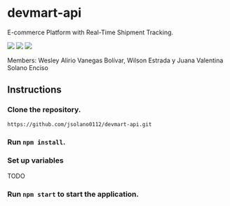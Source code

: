 # devmart-api

E-commerce Platform with Real-Time Shipment Tracking.

<img src="https://img.shields.io/badge/Node.js-43853D?style=for-the-badge&logo=node.js&logoColor=white" /> <img src="https://img.shields.io/badge/TypeScript-007ACC?style=for-the-badge&logo=typescript&logoColor=white" /> <img src="https://img.shields.io/badge/Express.js-404D59?style=for-the-badge" />

Members: Wesley Alirio Vanegas Bolívar, Wilson Estrada y Juana Valentina Solano Enciso

## Instructions

### Clone the repository.

```
https://github.com/jsolano0112/devmart-api.git
```

### Run `npm install`.

### Set up variables

TODO

### Run `npm start` to start the application.
